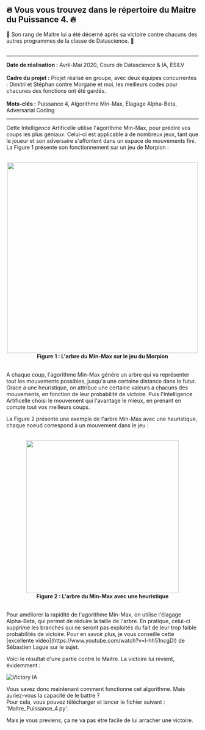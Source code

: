 
## 🔥 Vous vous trouvez dans le répertoire du Maitre du Puissance 4. 🔥  
🔰 Son rang de Maitre lui a été décerné après sa victoire contre chacuns des autres programmes de la classe de Datascience. 🔰   
<br>
_________________________________________________________________________________________________________________________________

**Date de réalisation :** Avril-Mai 2020, Cours de Datascience & IA, ESILV  
<br>
**Cadre du projet :** Projet réalisé en groupe, avec deux équipes concurrentes : Dimitri et Stéphan contre Morgane et moi, les meilleurs codes pour chacunes des fonctions ont été gardés.  
<br>
**Mots-clés :** Puissance 4, Algorithme Min-Max, Elagage Alpha-Beta, Adversarial Coding  

____________________________________________________________________________________________________________________________________

Cette Intelligence Artificelle utilise l'agorithme Min-Max, pour prédire vos coups les plus géniaux. Celui-ci est applicable à de nombreux jeux, tant que le joueur et son adversaire s'affontent dans un espace de mouvements fini.  
La Figure 1 présente son fonctionnement sur un jeu de Morpion :  
<br>
<p align="center">
  <img src="https://user-images.githubusercontent.com/90097422/208294578-eca26d53-12a1-4482-ab11-651f1b176b6d.png" width="500"><br>
  <b>Figure 1 : L'arbre du Min-Max sur le jeu du Morpion</b>
</p>
<br>
A chaque coup, l'agorithme Min-Max génère un arbre qui va représenter tout les mouvements possibles, jusqu'a une certaine distance dans le futur. Grace a une heuristique, on attribue une certaine valeurs a chacuns des mouvements, en fonction de leur probabilité de victoire. Puis l'Intelligence Artificelle choisi le mouvement qui l'avantage le mieux, en prenant en compte tout vos meilleurs coups.  

La Figure 2 présente une exemple de l'arbre Min-Max avec une heuristique, chaque noeud correspond à un mouvement dans le jeu :  
<br>
<p align="center">
  <img src="https://user-images.githubusercontent.com/90097422/208295650-0a7abd0c-e160-4da6-a19f-2a333c9a3350.png" width="400"><br>
  <b>Figure 2 : L'arbre du Min-Max avec une heuristique</b>
</p>
<br>
Pour améliorer la rapidité de l'agorithme Min-Max, on utilise l'élagage Alpha-Beta, qui permet de réduire la taille de l'arbre. En pratique, celui-ci supprime  les branches qui ne seront pas exploités du fait de leur trop faible probabilités de victoire. Pour en savoir plus, je vous conseille cette [excellente vidéo](https://www.youtube.com/watch?v=l-hh51ncgDI) de Sébastien Lague sur le sujet.  

Voici le résultat d'une partie contre le Maitre. La victoire lui revient, évidemment : 

![Victory IA](https://user-images.githubusercontent.com/90097422/174677532-b8e32e2f-e650-4244-8926-c4073288fc21.png)

Vous savez donc maintenant comment fonctionne cet algorithme. Mais auriez-vous la capacité de le battre ?  
Pour cela, vous pouvez télécharger et lancer le fichier suivant : 'Maitre_Puissance_4.py'.  

Mais je vous previens, ça ne va pas étre facile de lui arracher une victoire.  
